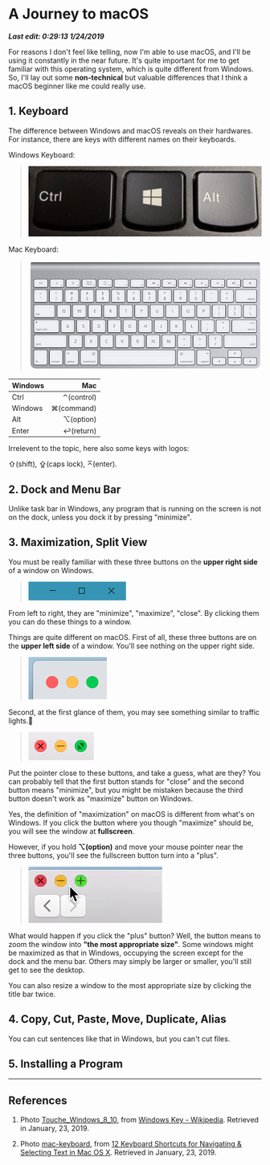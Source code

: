 # A Journey to macOS

***Last edit: 0:29:13 1/24/2019***

For reasons I don't feel like telling, now I'm able to use macOS, and I'll be using it constantly in the near future. It's quite important for me to get familiar with this operating system, which is quite different from Windows. So, I'll lay out some **non-technical** but valuable differences that I think a macOS beginner like me could really use.

## 1. Keyboard

The difference between Windows and macOS reveals on their hardwares. For instance, there are keys with different names on their keyboards.

Windows Keyboard:

> ![Touche_Windows_8_10](Touche_Windows_8_10.jpg)

Mac Keyboard:

> ![mac-keyboard](mac-keyboard.jpg)

| Windows | Mac |
| :---- | ----: |
| Ctrl | ⌃(control) |
| Windows | ⌘(command) |
| Alt | ⌥(option) |
| Enter | ↩(return) |

Irrelevent to the topic, here also some keys with logos:

⇧(shift), ⇪(caps lock), ⌅(enter).

## 2. Dock and Menu Bar

Unlike task bar in Windows, any program that is running on the screen is not on the dock, unless you dock it by pressing "minimize".

## 3. Maximization, Split View

You must be really familiar with these three buttons on the **upper right side** of a window on Windows.

> ![three-buttons-windows](three-buttons-windows.PNG)

From left to right, they are "minimize", "maximize", "close". By clicking them you can do these things to a window.

Things are quite different on macOS. First of all, these three buttons are on the **upper left side** of a window. You'll see nothing on the upper right side.

> ![three-buttons-macOS](three-buttons-macOS.png)

Second, at the first glance of them, you may see something similar to traffic lights.🚦

> ![three-buttons-mouse-macOS](three-buttons-mouse-macOS.png)

Put the pointer close to these buttons, and take a guess, what are they? You can probably tell that the first button stands for "close" and the second button means "minimize", but you might be mistaken because the third button doesn't work as "maximize" button on Windows.

Yes, the definition of "maximization" on macOS is different from what's on Windows. If you click the button where you though "maximize" should be, you will see the window at **fullscreen**.

However, if you hold **⌥(option)** and move your mouse pointer near the three buttons, you'll see the fullscreen button turn into a "plus".

> ![three-buttons-mouse-option-macOS](three-buttons-mouse-option-macOS.png)

What would happen if you click the "plus" button? Well, the button means to zoom the window into **"the most appropriate size"**. Some windows might be maximized as that in Windows, occupying the screen except for the dock and the menu bar. Others may simply be larger or smaller, you'll still get to see the desktop.

You can also resize a window to the most appropriate size by clicking the title bar twice.

## 4. Copy, Cut, Paste, Move, Duplicate, Alias

You can cut sentences like that in Windows, but you can't cut files.

## 5. Installing a Program

----

## References

1. Photo [Touche_Windows_8_10](https://en.m.wikipedia.org/wiki/Windows_key#/media/File%3ATouche_Windows_8_10.jpg), from [Windows Key - Wikipedia](https://en.m.wikipedia.org/wiki/Windows_key). Retrieved in January, 23, 2019.

2. Photo [mac-keyboard](http://cdn.osxdaily.com/wp-content/uploads/2012/02/mac-keyboard.jpg), from [12 Keyboard Shortcuts for Navigating & Selecting Text in Mac OS X](http://osxdaily.com/2012/02/23/keyboard-shortcuts-to-navigate-select-text-mac-os-x/). Retrieved in January, 23, 2019.